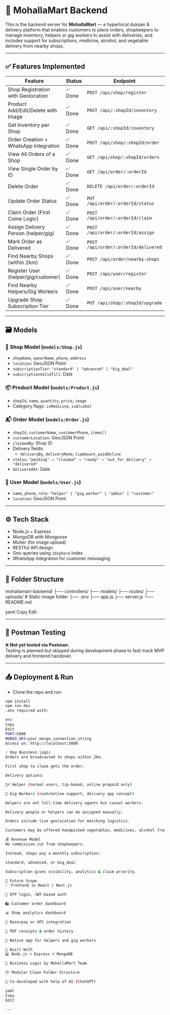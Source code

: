 # 🛒 MohallaMart Backend

This is the backend server for **MohallaMart** — a hyperlocal dukaan & delivery platform that enables customers to place orders, shopkeepers to manage inventory, helpers or gig workers to assist with deliveries, and includes support for subscriptions, medicine, alcohol, and vegetable delivery from nearby shops.

---

## ✅ Features Implemented

| Feature                                 | Status  | Endpoint                               |
|----------------------------------------|---------|----------------------------------------|
| Shop Registration with Geolocation     | ✅ Done | `POST /api/shop/register`              |
| Product Add/Edit/Delete with Image     | ✅ Done | `POST /api/:shopId/inventory`          |
| Get Inventory per Shop                 | ✅ Done | `GET /api/:shopId/inventory`           |
| Order Creation + WhatsApp Integration  | ✅ Done | `POST /api/shop/:shopId/order`         |
| View All Orders of a Shop              | ✅ Done | `GET /api/shop/:shopId/orders`         |
| View Single Order by ID                | ✅ Done | `GET /api/order/:orderId`              |
| Delete Order                           | ✅ Done | `DELETE /api/order/:orderId`           |
| Update Order Status                    | ✅ Done | `PUT /api/order/:orderId/status`       |
| Claim Order (First Come Logic)         | ✅ Done | `POST /api/order/:orderId/claim`       |
| Assign Delivery Person (helper/gig)    | ✅ Done | `POST /api/order/:orderId/assign`      |
| Mark Order as Delivered                | ✅ Done | `POST /api/order/:orderId/delivered`   |
| Find Nearby Shops (within 2km)         | ✅ Done | `POST /api/order/nearby-shops`         |
| Register User (helper/gig/customer)    | ✅ Done | `POST /api/user/register`              |
| Find Nearby Helpers/Gig Workers        | ✅ Done | `POST /api/user/nearby`                |
| Upgrade Shop Subscription Tier         | ✅ Done | `PUT /api/shop/:shopId/upgrade`        |

---

## 🗃️ Models

### 🏪 Shop Model (`models/Shop.js`)
- `shopName`, `ownerName`, `phone`, `address`
- `location`: GeoJSON Point
- `subscriptionTier`: `"standard" | "advanced" | "big_deal"`
- `subscriptionValidTill`: Date

### 📦 Product Model (`models/Product.js`)
- `shopId`, `name`, `quantity`, `price`, `image`
- Category flags: `isMedicine`, `isAlcohol`

### 📬 Order Model (`models/Order.js`)
- `shopId`, `customerName`, `customerPhone`, `items[]`
- `customerLocation`: GeoJSON Point
- `claimedBy`: Shop ID
- Delivery fields:
  - `deliveryBy`, `deliveryMode`, `tipAmount`, `paidOnline`
- `status`: `"pending" → "claimed" → "ready" → "out_for_delivery" → "delivered"`
- `deliveredAt`: Date

### 👤 User Model (`models/User.js`)
- `name`, `phone`, `role`: `"helper" | "gig_worker" | "admin" | "customer"`
- `location`: GeoJSON Point

---

## ⚙️ Tech Stack

- Node.js + Express
- MongoDB with Mongoose
- Multer (for image upload)
- RESTful API design
- Geo queries using `2dsphere` index
- WhatsApp integration for customer messaging

---

## 📁 Folder Structure

mohallamart-backend/
├── controllers/
├── models/
├── routes/
├── uploads/ # Static image folder
├── .env
├── app.js
├── server.js
└── README.md

yaml
Copy
Edit

---

## 🧪 Postman Testing

❌ **Not yet tested via Postman.**  
Testing is planned but skipped during development phase to fast-track MVP delivery and frontend handover.

---

## 📤 Deployment & Run

- Clone the repo and run:

```bash
npm install
npm run dev
.env required with:

env
Copy
Edit
PORT=5000
MONGO_URI=your_mongo_connection_string
Access on: http://localhost:5000

💡 Key Business Logic
Orders are broadcasted to shops within 2km.

First shop to claim gets the order.

Delivery options:

🚶‍♂️ Helper (normal users, tip-based, online prepaid only)

🛵 Gig Workers (cash/online support, delivery app concept)

Helpers are not full-time delivery agents but casual workers.

Delivery people or helpers can be assigned manually.

Orders include live geolocation for matching logistics.

Customers may be offered handpicked vegetables, medicines, alcohol from local verified vendors.

💰 Revenue Model
No commission cut from shopkeepers.

Instead, shops pay a monthly subscription:

standard, advanced, or big_deal

Subscription gives visibility, analytics & claim priority.

🧭 Future Scope
✅ Frontend in React / Next.js

🔐 OTP login, JWT-based auth

🛍️ Customer order dashboard

📊 Shop analytics dashboard

💸 Razorpay or UPI integration

🧾 PDF receipts & order history

📱 Native app for helpers and gig workers

🤝 Built With
💻 Node.js + Express + MongoDB

🧠 Business Logic by MohallaMart Team

📦 Modular Clean Folder Structure

🤖 Co-developed with help of AI (ChatGPT)

yaml
Copy
Edit

---

